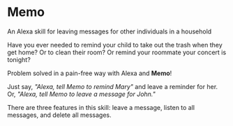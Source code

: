 # Memo
An Alexa skill for leaving messages for other individuals in a household

Have you ever needed to remind your child to take out the trash when they get home?  Or to clean their room?  Or remind your roommate your concert is tonight?

Problem solved in a pain-free way with Alexa and **Memo**!

Just say, _"Alexa, tell Memo to remind Mary"_ and leave a reminder for her.  Or, _"Alexa, tell Memo to leave a message for John."_ 

There are three features in this skill: leave a message, listen to all messages, and delete all messages.
